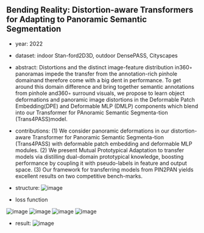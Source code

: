 ## Bending Reality: Distortion-aware Transformers for Adapting to Panoramic Semantic Segmentation

- year: 2022

- dataset: indoor Stan-ford2D3D, outdoor DensePASS, Cityscapes

- abstract: Distortions and the distinct image-feature distribution in360◦ panoramas impede the transfer from the annotation-rich pinhole domainand therefore come with a big dent in performance. 
To get around this domain difference and bring together semantic annotations from pinhole and360◦ surround visuals, we propose to learn object deformations and panoramic image distortions in the Deformable Patch Embedding(DPE) and Deformable MLP (DMLP) components which blend into our Transformer for PAnoramic Semantic Segmenta-tion (Trans4PASS)model.

- contributions:
(1) We consider panoramic deformations in our distortion-aware Transformer for Panoramic Semantic Segmenta-tion (Trans4PASS) with deformable patch embedding and deformable MLP modules.
(2) We present Mutual Prototypical Adaptation to transfer models via distilling dual-domain prototypical knowledge, boosting performance by coupling it with pseudo-labels in feature and output space.
(3) Our framework for transferring models from PIN2PAN yields excellent results on two competitive bench-marks.

- structure:
![image](https://github.com/VLISLAB/360-DL-Survey/blob/main/Images/Bending_Reality_framework.png)

- loss function

![image](https://github.com/VLISLAB/360-DL-Survey/blob/main/Images/SEG_loss.png)
![image](https://github.com/VLISLAB/360-DL-Survey/blob/main/Images/SSL_loss.png)
![image](https://github.com/VLISLAB/360-DL-Survey/blob/main/Images/MPA_loss.png)
![image](https://github.com/VLISLAB/360-DL-Survey/blob/main/Images/final_loss.png)

- result:
![image](https://github.com/VLISLAB/360-DL-Survey/blob/main/Images/Bending_Reality_result.png)




